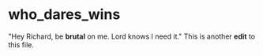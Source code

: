 # who_dares_wins
"Hey Richard, be **brutal** on me. Lord knows I need it."
This is another **edit** to this file.
